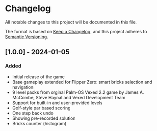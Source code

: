 # Changelog

All notable changes to this project will be documented in this file.

The format is based on [Keep a Changelog](https://keepachangelog.com/en/1.0.0/),
and this project adheres to [Semantic Versioning](https://semver.org/spec/v2.0.0.html).

## [1.0.0] - 2024-01-05

### Added

- Initial release of the game
- Base gameplay extended for Flipper Zero: smart bricks selection and navigation
- 9 level packs from orginal Palm-OS Vexed 2.2 game by James A. McCombe, Steve Haynal and Vexed Development Team
- Support for built-in and user-provided levels
- Golf-style par based scoring
- One step back undo
- Showing pre-recorded solution
- Bricks counter (histogram)